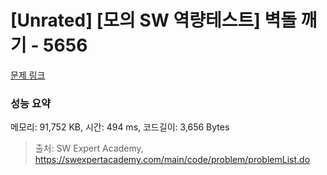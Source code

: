 # [Unrated] [모의 SW 역량테스트] 벽돌 깨기 - 5656 

[문제 링크](https://swexpertacademy.com/main/code/problem/problemDetail.do?contestProbId=AWXRQm6qfL0DFAUo) 

### 성능 요약

메모리: 91,752 KB, 시간: 494 ms, 코드길이: 3,656 Bytes



> 출처: SW Expert Academy, https://swexpertacademy.com/main/code/problem/problemList.do